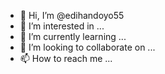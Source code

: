 - 👋 Hi, I’m @edihandoyo55
- 👀 I’m interested in ...
- 🌱 I’m currently learning ...
- 💞️ I’m looking to collaborate on ...
- 📫 How to reach me ...

<!---
edihandoyo55/edihandoyo55 is a ✨ special ✨ repository because its `DELOK.md` (this file) appears on your GitHub profile.
You can click the Preview link to take a look at your changes.
--->
